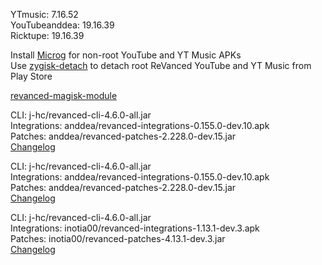 YTmusic: 7.16.52  
YouTubeanddea: 19.16.39  
Ricktupe: 19.16.39  

Install [Microg](https://github.com/ReVanced/GmsCore/releases) for non-root YouTube and YT Music APKs  
Use [zygisk-detach](https://github.com/j-hc/zygisk-detach) to detach root ReVanced YouTube and YT Music from Play Store  

[revanced-magisk-module](https://github.com/j-hc/revanced-magisk-module)
  
CLI: j-hc/revanced-cli-4.6.0-all.jar  
Integrations: anddea/revanced-integrations-0.155.0-dev.10.apk  
Patches: anddea/revanced-patches-2.228.0-dev.15.jar  
[Changelog](https://github.com/anddea/revanced-patches/releases/tag/v2.228.0-dev.15)

CLI: j-hc/revanced-cli-4.6.0-all.jar  
Integrations: anddea/revanced-integrations-0.155.0-dev.10.apk  
Patches: anddea/revanced-patches-2.228.0-dev.15.jar  
[Changelog](https://github.com/anddea/revanced-patches/releases/tag/v2.228.0-dev.15)

CLI: j-hc/revanced-cli-4.6.0-all.jar  
Integrations: inotia00/revanced-integrations-1.13.1-dev.3.apk  
Patches: inotia00/revanced-patches-4.13.1-dev.3.jar  
[Changelog](https://github.com/inotia00/revanced-patches/releases/tag/v4.13.1-dev.3)  
